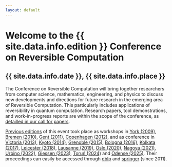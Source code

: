 ```yaml
---
layout: default
---
```


<h1>Welcome to the {{ site.data.info.edition }} Conference on Reversible Computation</h1>

## {{ site.data.info.date }}, {{ site.data.info.place }}

The Conference on Reversible Computation will bring together researchers from computer science, mathematics, engineering, and physics to discuss new developments and directions for future research in the emerging area of Reversible Computation. This particularly includes applications of reversibility in quantum computation. Research papers, tool demonstrations, and work-in-progress reports are within the scope of the conference, as [detailled in our call for papers](/cfp).

[Previous editions](previous/) of this event took place as workshops in [York (2009)](https://www.cs.le.ac.uk/events/RC2009/), [Bremen (2010)](https://www.cs.le.ac.uk/events/RC2009/), [Gent (2011)](https://web.archive.org/web/http://reversible-computation.org/2011/), [Copenhagen (2012)](https://web.archive.org/web/20240528165844/https://www.reversible-computation.org/2012/), and as conference in [Victoria (2013)](https://web.archive.org/web/http://reversible-computation.org/2013/), [Kyoto (2014)](https://web.archive.org/web/http://reversible-computation.org/2014/), [Grenoble (2015)](https://web.archive.org/web/http://reversible-computation.org/2015/), [Bologna (2016)](https://web.archive.org/web/http://reversible-computation.org/2016/), [Kolkata (2017)](https://web.archive.org/web/http://reversible-computation.org/2017/), [Leicester (2018)](https://web.archive.org/web/http://reversible-computation.org/2018/), [Lausanne (2019)](https://reversible-computation.github.io/2019/), [Oslo (2020)](http://reversible-computation-2020.github.io/), [Nagoya (2021)](http://reversible-computation-2021.github.io/), [Urbino (2022)](http://reversible-computation-2022.github.io/), [Giessen (2023)](https://link.springer.com/book/10.1007/978-3-031-38100-3), [Toruń (2024)](https://link.springer.com/book/10.1007/978-3-031-62076-8) and [Odense (2025)](https://reversible-computation-2025.github.io/). 
Their proceedings can easily be accessed through [dblp](https://dblp.uni-trier.de/db/conf/rc/index.html) and [springer](https://link.springer.com/conference/rc) (since 2011).
